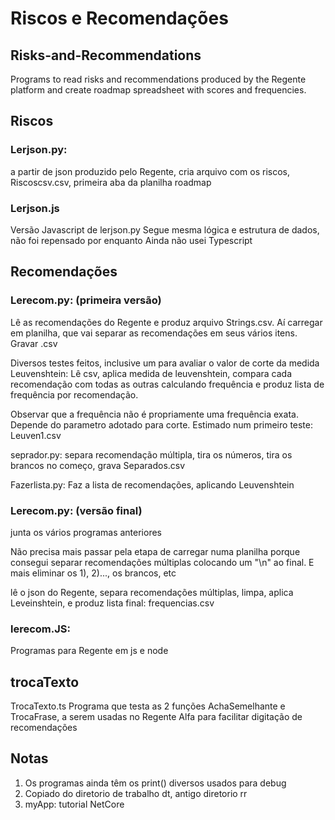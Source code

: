 # Riscos e Recomendações


## Risks-and-Recommendations
Programs to read risks and recommendations produced by the Regente platform and create roadmap spreadsheet with scores and frequencies.

## Riscos

### Lerjson.py:

a partir de json produzido pelo Regente, cria arquivo com os riscos, Riscoscsv.csv, primeira aba da planilha roadmap

### Lerjson.js
Versão Javascript de lerjson.py
Segue mesma lógica e estrutura de dados, não foi repensado por enquanto
Ainda não usei Typescript

## Recomendações

### Lerecom.py: (primeira versão)

Lê as recomendações do Regente e produz arquivo Strings.csv. Aí carregar em planilha, que vai separar as recomendações em seus vários itens. Gravar .csv

Diversos testes feitos, inclusive um para avaliar o valor de corte da medida Leuvenshtein: Lê csv, aplica medida de leuvenshtein, compara cada recomendação com todas as outras calculando frequência e produz lista de frequência por recomendação.

Observar que a frequência não é propriamente uma frequência exata. Depende do parametro adotado para corte. Estimado num primeiro teste: Leuven1.csv

seprador.py: separa recomendação múltipla, tira os números, tira os brancos no começo, grava Separados.csv

Fazerlista.py: Faz a lista de recomendações, aplicando Leuvenshtein

### Lerecom.py: (versão final)

junta os vários programas anteriores

Não precisa mais passar pela etapa de carregar numa planilha porque consegui separar recomendações múltiplas colocando um "\n" ao final. E mais eliminar os 1), 2)..., os brancos, etc

lê o json do Regente, separa recomendações múltiplas, limpa, aplica Leveinshtein, e produz lista final: frequencias.csv

### lerecom.JS:
Programas para Regente em js e node

## trocaTexto
TrocaTexto.ts
Programa que testa as 2 funções AchaSemelhante e TrocaFrase, a serem usadas no Regente Alfa para facilitar digitação de recomendações

## Notas

1. Os programas ainda têm os print() diversos usados para debug
2. Copiado do diretorio de trabalho dt, antigo diretorio rr
3. myApp: tutorial NetCore

